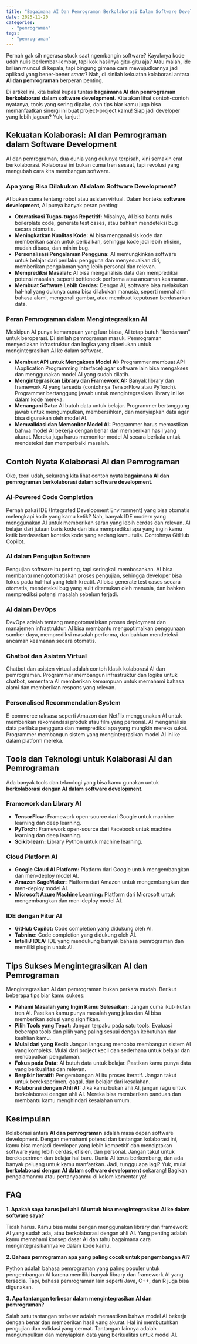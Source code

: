 ```yaml
---
title: "Bagaimana AI Dan Pemrograman Berkolaborasi Dalam Software Development?"
date: 2025-11-20
categories: 
  - "pemrograman"
tags: 
  - "pemrograman"
---
```


Pernah gak sih ngerasa stuck saat ngembangin software? Kayaknya kode udah nulis berlembar-lembar, tapi kok hasilnya gitu-gitu aja? Atau malah, ide brilian muncul di kepala, tapi bingung gimana cara mewujudkannya jadi aplikasi yang bener-bener _smart_? Nah, di sinilah kekuatan kolaborasi antara **AI dan pemrograman** berperan penting.

Di artikel ini, kita bakal kupas tuntas **bagaimana AI dan pemrograman berkolaborasi dalam software development**. Kita akan lihat contoh-contoh nyatanya, tools yang sering dipake, dan tips biar kamu juga bisa memanfaatkan sinergi ini buat project-project kamu! Siap jadi developer yang lebih jagoan? Yuk, lanjut!

## Kekuatan Kolaborasi: AI dan Pemrograman dalam Software Development

AI dan pemrograman, dua dunia yang dulunya terpisah, kini semakin erat berkolaborasi. Kolaborasi ini bukan cuma tren sesaat, tapi revolusi yang mengubah cara kita membangun software.

### Apa yang Bisa Dilakukan AI dalam Software Development?

AI bukan cuma tentang robot atau asisten virtual. Dalam konteks **software development**, AI punya banyak peran penting:

- **Otomatisasi Tugas-tugas Repetitif:** Misalnya, AI bisa bantu nulis boilerplate code, generate test cases, atau bahkan mendeteksi bug secara otomatis.
- **Meningkatkan Kualitas Kode:** AI bisa menganalisis kode dan memberikan saran untuk perbaikan, sehingga kode jadi lebih efisien, mudah dibaca, dan minim bug.
- **Personalisasi Pengalaman Pengguna:** AI memungkinkan software untuk belajar dari perilaku pengguna dan menyesuaikan diri, memberikan pengalaman yang lebih personal dan relevan.
- **Memprediksi Masalah:** AI bisa menganalisis data dan memprediksi potensi masalah, seperti bottleneck performa atau ancaman keamanan.
- **Membuat Software Lebih Cerdas:** Dengan AI, software bisa melakukan hal-hal yang dulunya cuma bisa dilakukan manusia, seperti memahami bahasa alami, mengenali gambar, atau membuat keputusan berdasarkan data.

### Peran Pemrograman dalam Mengintegrasikan AI

Meskipun AI punya kemampuan yang luar biasa, AI tetap butuh "kendaraan" untuk beroperasi. Di sinilah pemrograman masuk. Pemrograman menyediakan infrastruktur dan logika yang diperlukan untuk mengintegrasikan AI ke dalam software.

- **Membuat API untuk Mengakses Model AI:** Programmer membuat API (Application Programming Interface) agar software lain bisa mengakses dan menggunakan model AI yang sudah dilatih.
- **Mengintegrasikan Library dan Framework AI:** Banyak library dan framework AI yang tersedia (contohnya TensorFlow atau PyTorch). Programmer bertanggung jawab untuk mengintegrasikan library ini ke dalam kode mereka.
- **Menangani Data:** AI butuh data untuk belajar. Programmer bertanggung jawab untuk mengumpulkan, membersihkan, dan menyiapkan data agar bisa digunakan oleh model AI.
- **Memvalidasi dan Memonitor Model AI:** Programmer harus memastikan bahwa model AI bekerja dengan benar dan memberikan hasil yang akurat. Mereka juga harus memonitor model AI secara berkala untuk mendeteksi dan memperbaiki masalah.

## Contoh Nyata Kolaborasi AI dan Pemrograman

Oke, teori udah, sekarang kita lihat contoh nyata **bagaimana AI dan pemrograman berkolaborasi dalam software development**.

### AI-Powered Code Completion

Pernah pakai IDE (Integrated Development Environment) yang bisa otomatis melengkapi kode yang kamu ketik? Nah, banyak IDE modern yang menggunakan AI untuk memberikan saran yang lebih cerdas dan relevan. AI belajar dari jutaan baris kode dan bisa memprediksi apa yang ingin kamu ketik berdasarkan konteks kode yang sedang kamu tulis. Contohnya GitHub Copilot.

### AI dalam Pengujian Software

Pengujian software itu penting, tapi seringkali membosankan. AI bisa membantu mengotomatiskan proses pengujian, sehingga developer bisa fokus pada hal-hal yang lebih kreatif. AI bisa generate test cases secara otomatis, mendeteksi bug yang sulit ditemukan oleh manusia, dan bahkan memprediksi potensi masalah sebelum terjadi.

### AI dalam DevOps

DevOps adalah tentang mengotomatiskan proses deployment dan manajemen infrastruktur. AI bisa membantu mengoptimalkan penggunaan sumber daya, memprediksi masalah performa, dan bahkan mendeteksi ancaman keamanan secara otomatis.

### Chatbot dan Asisten Virtual

Chatbot dan asisten virtual adalah contoh klasik kolaborasi AI dan pemrograman. Programmer membangun infrastruktur dan logika untuk chatbot, sementara AI memberikan kemampuan untuk memahami bahasa alami dan memberikan respons yang relevan.

### Personalised Recommendation System

E-commerce raksasa seperti Amazon dan Netflix menggunakan AI untuk memberikan rekomendasi produk atau film yang personal. AI menganalisis data perilaku pengguna dan memprediksi apa yang mungkin mereka sukai. Programmer membangun sistem yang mengintegrasikan model AI ini ke dalam platform mereka.

## Tools dan Teknologi untuk Kolaborasi AI dan Pemrograman

Ada banyak tools dan teknologi yang bisa kamu gunakan untuk **berkolaborasi dengan AI dalam software development**.

### Framework dan Library AI

- **TensorFlow:** Framework open-source dari Google untuk machine learning dan deep learning.
- **PyTorch:** Framework open-source dari Facebook untuk machine learning dan deep learning.
- **Scikit-learn:** Library Python untuk machine learning.

### Cloud Platform AI

- **Google Cloud AI Platform:** Platform dari Google untuk mengembangkan dan men-deploy model AI.
- **Amazon SageMaker:** Platform dari Amazon untuk mengembangkan dan men-deploy model AI.
- **Microsoft Azure Machine Learning:** Platform dari Microsoft untuk mengembangkan dan men-deploy model AI.

### IDE dengan Fitur AI

- **GitHub Copilot:** Code completion yang didukung oleh AI.
- **Tabnine:** Code completion yang didukung oleh AI.
- **IntelliJ IDEA:** IDE yang mendukung banyak bahasa pemrograman dan memiliki plugin untuk AI.

## Tips Sukses Mengintegrasikan AI dan Pemrograman

Mengintegrasikan AI dan pemrograman bukan perkara mudah. Berikut beberapa tips biar kamu sukses:

- **Pahami Masalah yang Ingin Kamu Selesaikan:** Jangan cuma ikut-ikutan tren AI. Pastikan kamu punya masalah yang jelas dan AI bisa memberikan solusi yang signifikan.
- **Pilih Tools yang Tepat:** Jangan terpaku pada satu tools. Evaluasi beberapa tools dan pilih yang paling sesuai dengan kebutuhan dan keahlian kamu.
- **Mulai dari yang Kecil:** Jangan langsung mencoba membangun sistem AI yang kompleks. Mulai dari project kecil dan sederhana untuk belajar dan mendapatkan pengalaman.
- **Fokus pada Data:** AI butuh data untuk belajar. Pastikan kamu punya data yang berkualitas dan relevan.
- **Berpikir Iteratif:** Pengembangan AI itu proses iteratif. Jangan takut untuk bereksperimen, gagal, dan belajar dari kesalahan.
- **Kolaborasi dengan Ahli AI:** Jika kamu bukan ahli AI, jangan ragu untuk berkolaborasi dengan ahli AI. Mereka bisa memberikan panduan dan membantu kamu menghindari kesalahan umum.

## Kesimpulan

Kolaborasi antara **AI dan pemrograman** adalah masa depan software development. Dengan memahami potensi dan tantangan kolaborasi ini, kamu bisa menjadi developer yang lebih kompetitif dan menciptakan software yang lebih cerdas, efisien, dan personal. Jangan takut untuk bereksperimen dan belajar hal baru. Dunia AI terus berkembang, dan ada banyak peluang untuk kamu manfaatkan. Jadi, tunggu apa lagi? Yuk, mulai **berkolaborasi dengan AI dalam software development** sekarang! Bagikan pengalamanmu atau pertanyaanmu di kolom komentar ya!

## FAQ

**1\. Apakah saya harus jadi ahli AI untuk bisa mengintegrasikan AI ke dalam software saya?**

Tidak harus. Kamu bisa mulai dengan menggunakan library dan framework AI yang sudah ada, atau berkolaborasi dengan ahli AI. Yang penting adalah kamu memahami konsep dasar AI dan tahu bagaimana cara mengintegrasikannya ke dalam kode kamu.

**2\. Bahasa pemrograman apa yang paling cocok untuk pengembangan AI?**

Python adalah bahasa pemrograman yang paling populer untuk pengembangan AI karena memiliki banyak library dan framework AI yang tersedia. Tapi, bahasa pemrograman lain seperti Java, C++, dan R juga bisa digunakan.

**3\. Apa tantangan terbesar dalam mengintegrasikan AI dan pemrograman?**

Salah satu tantangan terbesar adalah memastikan bahwa model AI bekerja dengan benar dan memberikan hasil yang akurat. Hal ini membutuhkan pengujian dan validasi yang cermat. Tantangan lainnya adalah mengumpulkan dan menyiapkan data yang berkualitas untuk model AI.
